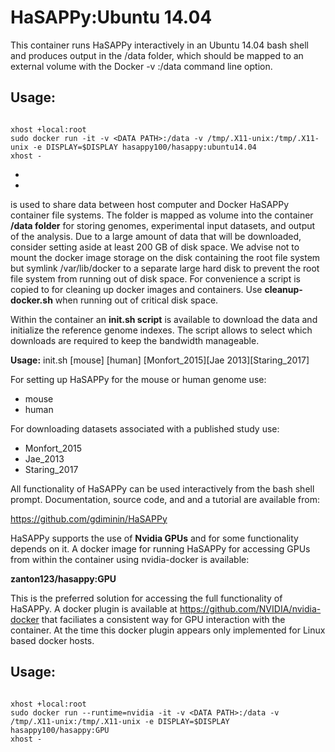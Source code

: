 # HaSAPPy:Ubuntu 14.04

This container runs HaSAPPy interactively in an Ubuntu 14.04 bash shell and produces output in the /data folder, which should be mapped to an external volume with the Docker -v <DATA PATH>:/data command line option.

## Usage:
```

xhost +local:root
sudo docker run -it -v <DATA PATH>:/data -v /tmp/.X11-unix:/tmp/.X11-unix -e DISPLAY=$DISPLAY hasappy100/hasappy:ubuntu14.04
xhost -
```
*
*
**<DATA PATH>** is used to share data between host computer and Docker HaSAPPy container file systems. The folder is mapped as volume into the container **/data folder** for storing genomes, experimental input datasets, and output of the analysis. Due to a large amount of data that will be downloaded, consider setting aside at least 200 GB of disk space. We advise not to mount the docker image storage on the disk containing the root file system but symlink /var/lib/docker to a separate large hard disk to prevent the root file system from running out of disk space.
For convenience a script is copied to <DATA PATH> for cleaning up docker images and containers. Use **cleanup-docker.sh** when running out of critical disk space.

Within the container an **init.sh script** is available to download the data and initialize the reference genome indexes. The script allows to select which downloads are required to keep the bandwidth manageable.

**Usage:**
init.sh [mouse] [human] [Monfort_2015][Jae 2013][Staring_2017]

For setting up HaSAPPy for the mouse or human genome use:
- mouse
- human

For downloading datasets associated with a published study use:
- Monfort_2015
- Jae_2013
- Staring_2017

All functionality of HaSAPPy can  be used interactively from the bash shell prompt. Documentation, source code, and and a tutorial are available from:

https://github.com/gdiminin/HaSAPPy

HaSAPPy supports the use of **Nvidia GPUs** and for some functionality depends on it. A docker image for running HaSAPPy for accessing GPUs from within the container using nvidia-docker is available:

**zanton123/hasappy:GPU**

This is the preferred solution for accessing the full functionality of HaSAPPy. A docker plugin is available at https://github.com/NVIDIA/nvidia-docker that faciliates a consistent way for GPU interaction with the container. At the time this docker plugin appears only implemented for Linux based docker hosts.

## Usage:
```

xhost +local:root
sudo docker run --runtime=nvidia -it -v <DATA PATH>:/data -v /tmp/.X11-unix:/tmp/.X11-unix -e DISPLAY=$DISPLAY hasappy100/hasappy:GPU
xhost -
```

